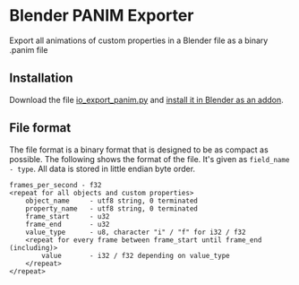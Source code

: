 # Blender PANIM Exporter

Export all animations of custom properties in a Blender file as a binary .panim file

## Installation

Download the file [io_export_panim.py](https://raw.githubusercontent.com/Synphonyte/blender-panim-exporter/main/io_export_panim.py) and [install it in Blender as an addon](https://docs.blender.org/manual/en/latest/editors/preferences/addons.html#installing-add-ons).

## File format

The file format is a binary format that is designed to be as compact as possible. The following
shows the format of the file. It's given as `field_name - type`. All data is stored in little endian byte order.

```
frames_per_second - f32
<repeat for all objects and custom properties>
    object_name     - utf8 string, 0 terminated
    property_name   - utf8 string, 0 terminated
    frame_start     - u32
    frame_end       - u32
    value_type      - u8, character "i" / "f" for i32 / f32
    <repeat for every frame between frame_start until frame_end (including)>
        value       - i32 / f32 depending on value_type
    </repeat>
</repeat>
```